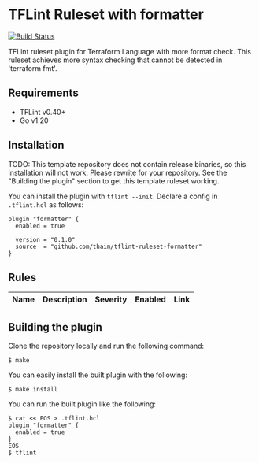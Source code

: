 # TFLint Ruleset with formatter
[![Build Status](https://github.com/thaim/tflint-ruleset-formatter/workflows/build/badge.svg?branch=main)](https://github.com/thaim/tflint-ruleset-formatter/actions)

TFLint ruleset plugin for Terraform Language with more format check.
This ruleset achieves more syntax checking that cannot be detected in 'terraform fmt'.

## Requirements

- TFLint v0.40+
- Go v1.20

## Installation

TODO: This template repository does not contain release binaries, so this installation will not work. Please rewrite for your repository. See the "Building the plugin" section to get this template ruleset working.

You can install the plugin with `tflint --init`. Declare a config in `.tflint.hcl` as follows:

```hcl
plugin "formatter" {
  enabled = true

  version = "0.1.0"
  source  = "github.com/thaim/tflint-ruleset-formatter"
}
```

## Rules

|Name|Description|Severity|Enabled|Link|
| --- | --- | --- | --- | --- |

## Building the plugin

Clone the repository locally and run the following command:

```
$ make
```

You can easily install the built plugin with the following:

```
$ make install
```

You can run the built plugin like the following:

```
$ cat << EOS > .tflint.hcl
plugin "formatter" {
  enabled = true
}
EOS
$ tflint
```
